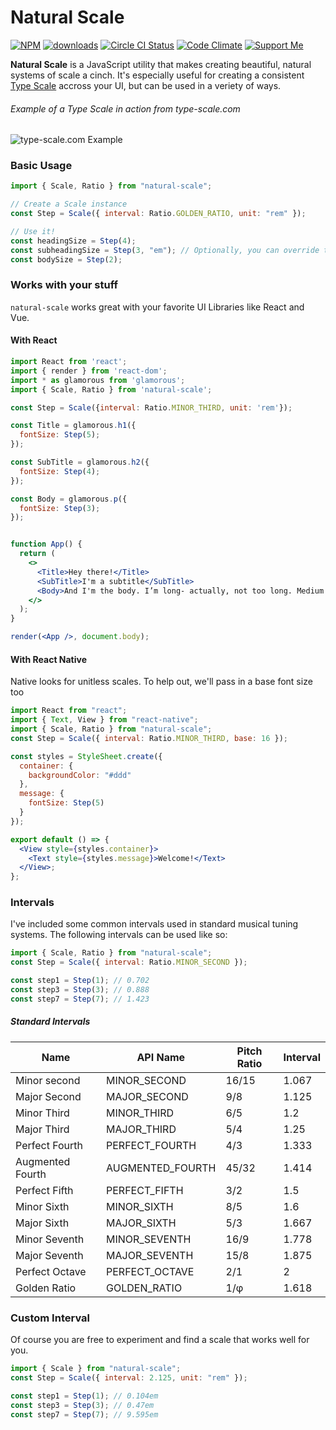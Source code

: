 # Natural Scale

[![NPM][npm-badge-img]][npm-badge-link]
[![downloads][downloads-badge]][npmcharts]
[![Circle CI Status][circle-ci-badge]][circle-ci-url]
[![Code Climate][codeclimate-badge]][codeclimate-url]
[![Support Me][support-badge-image]][support-badge-url]

<!-- [![Coverage Status][coverage-badge]][coverage-url] -->

**Natural Scale** is a JavaScript utility that makes creating beautiful, natural systems of scale a cinch. It's especially useful for creating a consistent [Type Scale](http://type-scale.com) accross your UI, but can be used in a veriety of ways.

###### Example of a Type Scale in action from type-scale.com

![type-scale.com Example](https://jklb-os.s3.amazonaws.com/samples/type-scale--example.gif)

### Basic Usage

```jsx
import { Scale, Ratio } from "natural-scale";

// Create a Scale instance
const Step = Scale({ interval: Ratio.GOLDEN_RATIO, unit: "rem" });

// Use it!
const headingSize = Step(4);
const subheadingSize = Step(3, "em"); // Optionally, you can override the unit of measure
const bodySize = Step(2);
```

### Works with your stuff

`natural-scale` works great with your favorite UI Libraries like React and Vue.

#### With React

```jsx
import React from 'react';
import { render } from 'react-dom';
import * as glamorous from 'glamorous';
import { Scale, Ratio } from 'natural-scale';

const Step = Scale({interval: Ratio.MINOR_THIRD, unit: 'rem'});

const Title = glamorous.h1({
  fontSize: Step(5);
});

const SubTitle = glamorous.h2({
  fontSize: Step(4);
});

const Body = glamorous.p({
  fontSize: Step(3);
});


function App() {
  return (
    <>
      <Title>Hey there!</Title>
      <SubTitle>I'm a subtitle</SubTitle>
      <Body>And I'm the body. I’m long- actually, not too long. Medium length.</Body>
    </>
  );
}

render(<App />, document.body);
```

#### With React Native

Native looks for unitless scales. To help out, we'll pass in a base font size too

```jsx
import React from "react";
import { Text, View } from "react-native";
import { Scale, Ratio } from "natural-scale";
const Step = Scale({ interval: Ratio.MINOR_THIRD, base: 16 });

const styles = StyleSheet.create({
  container: {
    backgroundColor: "#ddd"
  },
  message: {
    fontSize: Step(5)
  }
});

export default () => {
  <View style={styles.container}>
    <Text style={styles.message}>Welcome!</Text>
  </View>;
};
```

### Intervals

I've included some common intervals used in standard musical tuning systems. The following intervals can be used like so:

```jsx
import { Scale, Ratio } from "natural-scale";
const Step = Scale({ interval: Ratio.MINOR_SECOND });

const step1 = Step(1); // 0.702
const step3 = Step(3); // 0.888
const step7 = Step(7); // 1.423
```

##### Standard Intervals

| Name             | API Name         | Pitch Ratio | Interval |
| ---------------- | ---------------- | ----------- | -------- |
| Minor second     | MINOR_SECOND     | 16/15       | 1.067    |
| Major Second     | MAJOR_SECOND     | 9/8         | 1.125    |
| Minor Third      | MINOR_THIRD      | 6/5         | 1.2      |
| Major Third      | MAJOR_THIRD      | 5/4         | 1.25     |
| Perfect Fourth   | PERFECT_FOURTH   | 4/3         | 1.333    |
| Augmented Fourth | AUGMENTED_FOURTH | 45/32       | 1.414    |
| Perfect Fifth    | PERFECT_FIFTH    | 3/2         | 1.5      |
| Minor Sixth      | MINOR_SIXTH      | 8/5         | 1.6      |
| Major Sixth      | MAJOR_SIXTH      | 5/3         | 1.667    |
| Minor Seventh    | MINOR_SEVENTH    | 16/9        | 1.778    |
| Major Seventh    | MAJOR_SEVENTH    | 15/8        | 1.875    |
| Perfect Octave   | PERFECT_OCTAVE   | 2/1         | 2        |
| Golden Ratio     | GOLDEN_RATIO     | 1/φ         | 1.618    |

### Custom Interval

Of course you are free to experiment and find a scale that works well for you.

```jsx
import { Scale } from "natural-scale";
const Step = Scale({ interval: 2.125, unit: "rem" });

const step1 = Step(1); // 0.104em
const step3 = Step(3); // 0.47em
const step7 = Step(7); // 9.595em
```

[npm-badge-img]: https://badge.fury.io/js/natural-scale.svg
[npm-badge-link]: http://badge.fury.io/js/natural-scale
[codeclimate-badge]: https://codeclimate.com/github/jakeleboeuf/natural-scale/badges/gpa.svg
[codeclimate-url]: https://codeclimate.com/github/jakeleboeuf/natural-scale
[coverage-badge]: https://codeclimate.com/github/jakeleboeuf/natural-scale/badges/coverage.svg
[coverage-url]: https://codeclimate.com/github/jakeleboeuf/natural-scale/coverage
[circle-ci-badge]: https://img.shields.io/circleci/project/github/jakeleboeuf/natural-scale.svg
[circle-ci-url]: https://circleci.com/gh/jakeleboeuf/natural-scale
[npmcharts]: http://npmcharts.com/compare/natural-scale
[downloads-badge]: https://img.shields.io/npm/dw/natural-scale.svg
[support-badge-image]: https://img.shields.io/badge/support-jake-0666d0.svg
[support-badge-url]: https://commerce.coinbase.com/checkout/ec081042-4a98-42bf-bf04-e882a81db30f
